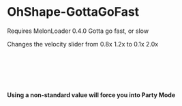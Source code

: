 # OhShape-GottaGoFast
Requires MelonLoader 0.4.0
Gotta go fast, or slow

Changes the velocity slider from 0.8x 1.2x to 0.1x 2.0x</br>
</br>
</br>
</br>
</br>
</br>
</br>
**Using a non-standard value will force you into Party Mode**
